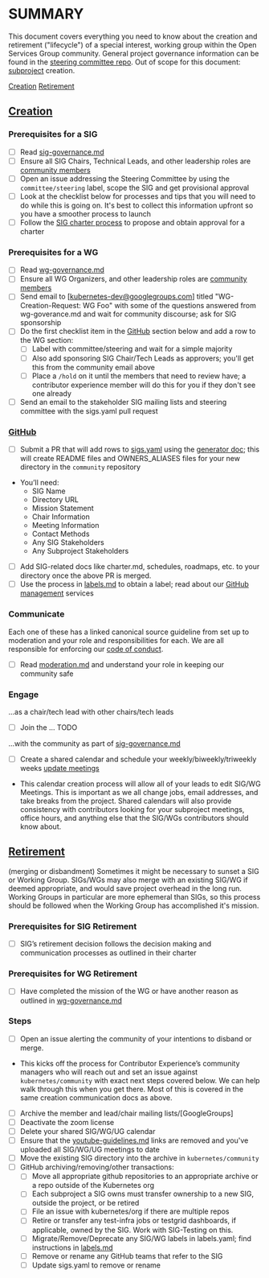 # SUMMARY

This document covers everything you need to know about the creation and retirement ("lifecycle") of a special interest,
working group within the Open Services Group community. General project governance information can be found in the
[steering committee repo]. Out of scope for this document: [subproject] creation.

[Creation]
[Retirement]

## [Creation]

### Prerequisites for a SIG

- [ ] Read [sig-governance.md]
- [ ] Ensure all SIG Chairs, Technical Leads, and other leadership roles are [community members]
- [ ] Open an issue addressing the Steering Committee by using the `committee/steering` label, scope the SIG and get provisional approval
- [ ] Look at the checklist below for processes and tips that you will need to do while this is going on. It's best to collect this information upfront so you have a smoother process to launch
- [ ] Follow the [SIG charter process] to propose and obtain approval for a charter

### Prerequisites for a WG

- [ ] Read [wg-governance.md]
- [ ] Ensure all WG Organizers, and other leadership roles are [community members]
- [ ] Send email to [kubernetes-dev@googlegroups.com] titled "WG-Creation-Request: WG Foo" with some of the questions answered from wg-goverance.md and wait for community discourse; ask for SIG sponsorship
- [ ] Do the first checklist item in the [GitHub] section below and add a row to the WG section:
  - [ ] Label with committee/steering and wait for a simple majority
  - [ ] Also add sponsoring SIG Chair/Tech Leads as approvers; you'll get this from the community email above
  - [ ] Place a `/hold` on it until the members that need to review have; a contributor experience member will do this for you if they don't see one already
- [ ] Send an email to the stakeholder SIG mailing lists and steering committee with the sigs.yaml pull request

### [GitHub]

- [ ] Submit a PR that will add rows to [sigs.yaml] using the [generator doc]; this will create README files and OWNERS_ALIASES files for your new directory in the `community` repository
- You’ll need:
  - SIG Name
  - Directory URL
  - Mission Statement
  - Chair Information
  - Meeting Information
  - Contact Methods
  - Any SIG Stakeholders
  - Any Subproject Stakeholders
- [ ] Add SIG-related docs like charter.md, schedules, roadmaps, etc. to your directory once the above PR is merged.
- [ ] Use the process in [labels.md] to obtain a label; read about our [GitHub management] services

### Communicate

Each one of these has a linked canonical source guideline from set up to moderation and your role and responsibilities for each. We are all responsible for enforcing our [code of conduct].

- [ ] Read [moderation.md] and understand your role in keeping our community safe

### Engage

...as a chair/tech lead with other chairs/tech leads

- [ ] Join the ... TODO

...with the community as part of [sig-governance.md]

- [ ] Create a shared calendar and schedule your weekly/biweekly/triweekly weeks [update meetings]
- This calendar creation process will allow all of your leads to edit SIG/WG Meetings. This is important as we all change jobs, email addresses, and take breaks from the project. Shared calendars will also provide consistency with contributors looking for your subproject meetings, office hours, and anything else that the SIG/WGs contributors should know about.

## [Retirement]

(merging or disbandment)
Sometimes it might be necessary to sunset a SIG or Working Group. SIGs/WGs may also merge with an existing SIG/WG if deemed appropriate, and would save project overhead in the long run. Working Groups in particular are more ephemeral than SIGs, so this process should be followed when the Working Group has accomplished it's mission.

### Prerequisites for SIG Retirement

- [ ] SIG’s retirement decision follows the decision making and communication processes as outlined in their charter

### Prerequisites for WG Retirement

- [ ] Have completed the mission of the WG or have another reason as outlined in [wg-governance.md]

### Steps

- [ ] Open an issue alerting the community of your intentions to disband or merge.
- This kicks off the process for Contributor Experience’s community managers who will reach out and set an issue against `kubernetes/community` with exact next steps covered below. We can help walk through this when you get there. Most of this is covered in the same creation communication docs as above.
- [ ] Archive the member and lead/chair mailing lists/[GoogleGroups]
- [ ] Deactivate the zoom license
- [ ] Delete your shared SIG/WG/UG calendar
- [ ] Ensure that the [youtube-guidelines.md] links are removed and you've uploaded all SIG/WG/UG meetings to date
- [ ] Move the existing SIG directory into the archive in `kubernetes/community`
- [ ] GitHub archiving/removing/other transactions:
   - [ ] Move all appropriate github repositories to an appropriate archive or a repo outside of the Kubernetes org
   - [ ] Each subproject a SIG owns must transfer ownership to a new SIG, outside the project, or be retired
   - [ ] File an issue with kubernetes/org if there are multiple repos
   - [ ] Retire or transfer any test-infra jobs or testgrid dashboards, if applicable, owned by the SIG. Work with SIG-Testing on this.
   - [ ] Migrate/Remove/Deprecate any SIG/WG labels in labels.yaml; find instructions in [labels.md]
   - [ ] Remove or rename any GitHub teams that refer to the SIG
   - [ ] Update sigs.yaml to remove or rename

[steering committee repo]: https://github.com/open-services-group/community
[subproject]: /governance.md#subprojects
[Creation]: #Creation
[Retirement]: #Retirement
[GitHub]: #GitHub
[labels.md]: /labels.md
[sig-governance.md]: /committee-steering/governance/sig-governance.md
[SIG charter process]: /committee-steering/governance
[wg-governance.md]: /committee-steering/governance/wg-governance.md
[sigs.yaml]: /sigs.yaml
[generator doc]: /Containerfile
[Kubernetes/Org]: https://github.com/kubernetes/org/issues/new/choose
[GitHub management]: /github-management
[code of conduct]: /code-of-conduct.md
[moderation.md]: /communication/moderation.md
[youtube-guidelines.md]: /communication/youtube/youtube-guidelines.md
[zoom-guidelines.md]: /communication/zoom-guidelines.md
[Thursday community updates]: /events/community-meeting.md
[example]: https://docs.google.com/document/d/1qZcAvuWBznR_oEaPWtwm7U4JNT91m8r9YOUvInU-src/edit#heading=h.jsw0l2t0ra8
[update meetings]: /communication/calendar-guidelines.md
[community members]: /community-membership.md
[mailing-list-guidelines.md]: /communication/mailing-list-guidelines.md
[leads@kubernetes.io group]: https://github.com/kubernetes/k8s.io/blob/main/groups/groups.yaml
